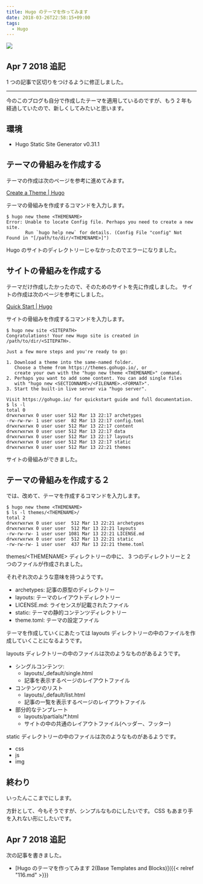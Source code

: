 ```yaml
---
title: Hugo のテーマを作ってみます
date: 2018-03-26T22:58:15+09:00
tags:
  - Hugo
---
```


![](/img/115-01.svg)

<!--more-->

## Apr 7 2018 追記

1 つの記事で区切りをつけるように修正しました。

---

今のこのブログも自分で作成したテーマを適用しているのですが、もう 2 年も経過していたので、新しくしてみたいと思います。

## 環境

* Hugo Static Site Generator v0.31.1

## テーマの骨組みを作成する

テーマの作成は次のページを参考に進めてみます。

[Create a Theme | Hugo](https://gohugo.io/themes/creating/)

テーマの骨組みを作成するコマンドを入力します。

```
$ hugo new theme <THEMENAME>
Error: Unable to locate Config file. Perhaps you need to create a new site.
       Run `hugo help new` for details. (Config File "config" Not Found in "[/path/to/dir/<THEMENAME>]")

```

Hugo のサイトのディレクトリーじゃなかったのでエラーになりました。

## サイトの骨組みを作成する

テーマだけ作成したかったので、そのためのサイトを先に作成しました。
サイトの作成は次のページを参考にしました。

[Quick Start | Hugo](https://gohugo.io/getting-started/quick-start/)

サイトの骨組みを作成するコマンドを入力します。

```
$ hugo new site <SITEPATH>
Congratulations! Your new Hugo site is created in /path/to/dir/<SITEPATH>.

Just a few more steps and you're ready to go:

1. Download a theme into the same-named folder.
   Choose a theme from https://themes.gohugo.io/, or
   create your own with the "hugo new theme <THEMENAME>" command.
2. Perhaps you want to add some content. You can add single files
   with "hugo new <SECTIONNAME>/<FILENAME>.<FORMAT>".
3. Start the built-in live server via "hugo server".

Visit https://gohugo.io/ for quickstart guide and full documentation.
$ ls -l
total 0
drwxrwxrwx 0 user user 512 Mar 13 22:17 archetypes
-rw-rw-rw- 1 user user  82 Mar 13 22:17 config.toml
drwxrwxrwx 0 user user 512 Mar 13 22:17 content
drwxrwxrwx 0 user user 512 Mar 13 22:17 data
drwxrwxrwx 0 user user 512 Mar 13 22:17 layouts
drwxrwxrwx 0 user user 512 Mar 13 22:17 static
drwxrwxrwx 0 user user 512 Mar 13 22:21 themes
```

サイトの骨組みができました。

## テーマの骨組みを作成する２

では、改めて、テーマを作成するコマンドを入力します。

```
$ hugo new theme <THEMENAME>
$ ls -l themes/<THEMENAME>/
total 2
drwxrwxrwx 0 user user  512 Mar 13 22:21 archetypes
drwxrwxrwx 0 user user  512 Mar 13 22:21 layouts
-rw-rw-rw- 1 user user 1081 Mar 13 22:21 LICENSE.md
drwxrwxrwx 0 user user  512 Mar 13 22:21 static
-rw-rw-rw- 1 user user  437 Mar 13 22:21 theme.toml
```

themes/\<THEMENAME\> ディレクトリーの中に、 3 つのディレクトリーと 2 つのファイルが作成されました。

それぞれ次のような意味を持つようです。

* archetypes: 記事の原型のディレクトリー
* layouts: テーマのレイアウトディレクトリー
* LICENSE.md: ライセンスが記載されたファイル
* static: テーマの静的コンテンツディレクトリー
* theme.toml: テーマの設定ファイル

テーマを作成していくにあたっては layouts ディレクトリーの中のファイルを作成していくことになるようです。

layouts ディレクトリーの中のファイルは次のようなものがあるようです。

* シングルコンテンツ:
  * layouts/_default/single.html
  * 記事を表示するページのレイアウトファイル
* コンテンツのリスト
  * layouts/_default/list.html
  * 記事の一覧を表示するページのレイアウトファイル
* 部分的なテンプレート
  * layouts/partials/*<PARTIALNAME>.html
  * サイトの中の共通のレイアウトファイル(ヘッダー、フッター)

static ディレクトリーの中のファイルは次のようなものがあるようです。

* css
* js
* img

## 終わり

いったんここまでにします。

方針として、今もそうですが、シンプルなものにしたいです。
CSS もあまり手を入れない形にしたいです。

## Apr 7 2018 追記

次の記事を書きました。

* [Hugo のテーマを作ってみます 2(Base Templates and Blocks)]({{< relref "116.md" >}})
